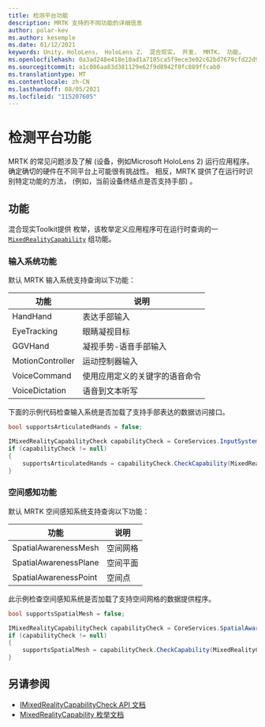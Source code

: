 ```yaml
---
title: 检测平台功能
description: MRTK 支持的不同功能的详细信息
author: polar-kev
ms.author: kesemple
ms.date: 01/12/2021
keywords: Unity，HoloLens， HoloLens 2， 混合现实， 开发， MRTK， 功能，
ms.openlocfilehash: 0a3ad248e418e10ad1a7105ca5f9ece3e02c62bd7679cfd22d9c4396016d09a7
ms.sourcegitcommit: a1c086aa83d381129e62f9d8942f0fc889ffcab0
ms.translationtype: MT
ms.contentlocale: zh-CN
ms.lasthandoff: 08/05/2021
ms.locfileid: "115207605"
---
```

# <a name="detecting-platform-capabilities"></a>检测平台功能

MRTK 的常见问题涉及了解 (设备，例如Microsoft HoloLens 2) 运行应用程序。 确定确切的硬件在不同平台上可能很有挑战性。 相反，MRTK 提供了在运行时识别特定功能的方法， (例如，当前设备终结点是否支持手部) 。

## <a name="capabilities"></a>功能

混合现实Toolkit提供 枚举，该枚举定义应用程序可在运行时查询的一 [`MixedRealityCapability`](xref:Microsoft.MixedReality.Toolkit.MixedRealityCapability) 组功能。

### <a name="input-system-capabilities"></a>输入系统功能

默认 MRTK 输入系统支持查询以下功能：

| 功能 | 说明 |
|---|---|
| HandHand | 表达手部输入 |
| EyeTracking | 眼睛凝视目标 |
| GGVHand | 凝视手势-语音手部输入 |
| MotionController | 运动控制器输入 |
| VoiceCommand | 使用应用定义的关键字的语音命令 |
| VoiceDictation | 语音到文本听写 |

下面的示例代码检查输入系统是否加载了支持手部表达的数据访问接口。

```c#
bool supportsArticulatedHands = false;

IMixedRealityCapabilityCheck capabilityCheck = CoreServices.InputSystem as IMixedRealityCapabilityCheck;
if (capabilityCheck != null)
{
    supportsArticulatedHands = capabilityCheck.CheckCapability(MixedRealityCapability.ArticulatedHand);
}
```

### <a name="spatial-awareness-capabilities"></a>空间感知功能

默认 MRTK 空间感知系统支持查询以下功能：

| 功能 | 说明 |
|---|---|
| SpatialAwarenessMesh | 空间网格 |
| SpatialAwarenessPlane | 空间平面 |
| SpatialAwarenessPoint | 空间点 |

此示例检查空间感知系统是否加载了支持空间网格的数据提供程序。

```c#
bool supportsSpatialMesh = false;

IMixedRealityCapabilityCheck capabilityCheck = CoreServices.SpatialAwarenessSystem as IMixedRealityCapabilityCheck;
if (capabilityCheck != null)
{
    supportsSpatialMesh = capabilityCheck.CheckCapability(MixedRealityCapability.SpatialAwarenessMesh);
}
```

## <a name="see-also"></a>另请参阅

- [IMixedRealityCapabilityCheck API 文档](xref:Microsoft.MixedReality.Toolkit.IMixedRealityCapabilityCheck)
- [MixedRealityCapability 枚举文档](xref:Microsoft.MixedReality.Toolkit.MixedRealityCapability)
